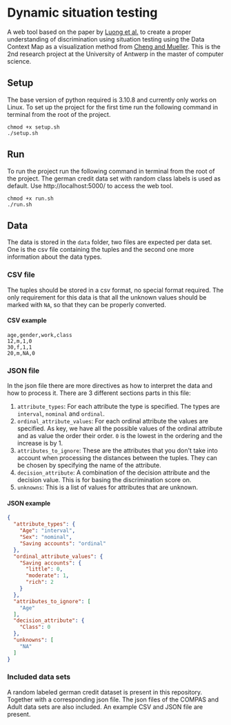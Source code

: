 # Dynamic situation testing

A web tool based on the paper
by [Luong et al.](https://dl.acm.org/doi/pdf/10.1145/2020408.2020488)
to create a proper understanding of discrimination using situation testing using
the Data Context Map as a visualization method
from [Cheng and Mueller](https://doi.org/10.1109/TVCG.2015.2467552).
This is the 2nd research project at the University of Antwerp in the master of
computer science.

## Setup

The base version of python required is 3.10.8 and currently only works on Linux.
To set up the project for the first time run the following command in terminal
from the root of the project.

```shell
chmod +x setup.sh
./setup.sh
```

## Run

To run the project run the following command in terminal from the root of the
project. The german credit data set with random class labels is used as default.
Use http://localhost:5000/ to access the web tool.

```shell
chmod +x run.sh
./run.sh
```

## Data

The data is stored in the `data` folder, two files are expected per data set.
One is the csv file containing the tuples and the second one more information
about the data types.

### CSV file

The tuples should be stored in a csv format, no special format required. The
only requirement for this data is that all the unknown values should be marked
with `NA`, so that they can be properly converted.

#### CSV example

```csv
age,gender,work,class
12,m,1,0
30,f,1,1
20,m,NA,0
```

### JSON file

In the json file there are more directives as how to interpret the data and how
to process it. There are 3 different
sections parts in this file:

1. `attribute_types`: For each attribute the type is specified. The types
   are `interval`, `nominal` and `ordinal`.
2. `ordinal_attribute_values`: For each ordinal attribute the values are
   specified. As key, we have all the possible values of the ordinal attribute
   and as value the order their order. `0` is the lowest in the ordering and the
   increase is by 1.
3. `attributes_to_ignore`: These are the attributes that you don't take into
   account when processing the distances between the tuples. They can be chosen
   by specifying the name of the attribute.
4. `decision_attribute`: A combination of the decision attribute and the
   decision value. This is for basing the discrimination score on.
5. `unknowns`: This is a list of values for attributes that are unknown.

#### JSON example

```json
{
  "attribute_types": {
    "Age": "interval",
    "Sex": "nominal",
    "Saving accounts": "ordinal"
  },
  "ordinal_attribute_values": {
    "Saving accounts": {
      "little": 0,
      "moderate": 1,
      "rich": 2
    }
  },
  "attributes_to_ignore": [
    "Age"
  ],
  "decision_attribute": {
    "Class": 0
  },
  "unknowns": [
    "NA"
  ]
}
```

### Included data sets
A random labeled german credit dataset is present in this repository. Together
with a corresponding json file. The json files of the COMPAS and Adult data sets
are also included. An example CSV and JSON file are present.
